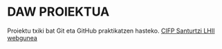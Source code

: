 # DAW PROIEKTUA
Proiektu txiki bat Git eta GitHub praktikatzen hasteko.
[CIFP Santurtzi LHII webgunea](https://www.cifpsanturtzi.eus/)
